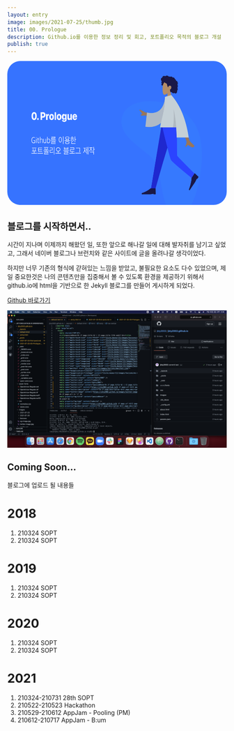 ```yaml
---
layout: entry
image: images/2021-07-25/thumb.jpg
title: 00. Prologue
description: Github.io를 이용한 정보 정리 및 회고, 포트폴리오 목적의 블로그 개설
publish: true
---
```


<img src="/images/2021-07-25/thumb.jpg" width="630" height="330"
style="border-radius:30px">

## 블로그를 시작하면서..

시간이 지나며 이제까지 해왔던 일, 또한 앞으로 해나갈 일에 대해 발자취를 남기고 싶었고,
그래서 네이버 블로그나 브런치와 같은 사이트에 글을 올려나갈 생각이었다.

하지만 너무 기존의 형식에 갇혀있는 느낌을 받았고, 불필요한 요소도 다수 있었으며,
제일 중요한것은 나의 콘텐츠만을 집중해서 볼 수 있도록 환경을 제공하기 위해서
github.io에 html을 기반으로 한 Jekyll 블로그를 만들어 게시하게 되었다.

[Github 바로가기](https://github.com/jkty2002/jkty2002.github.io)

<img src="/images/2021-07-25/1.png">

## Coming Soon...
블로그에 업로드 될 내용들

# 2018
01. 210324 SOPT
02. 210324 SOPT

# 2019
01. 210324 SOPT
02. 210324 SOPT

# 2020
01. 210324 SOPT
02. 210324 SOPT

# 2021
01. 210324-210731 28th SOPT
02. 210522-210523 Hackathon
03. 210529-210612 AppJam - Pooling (PM)
04. 210612-210717 AppJam - B:um